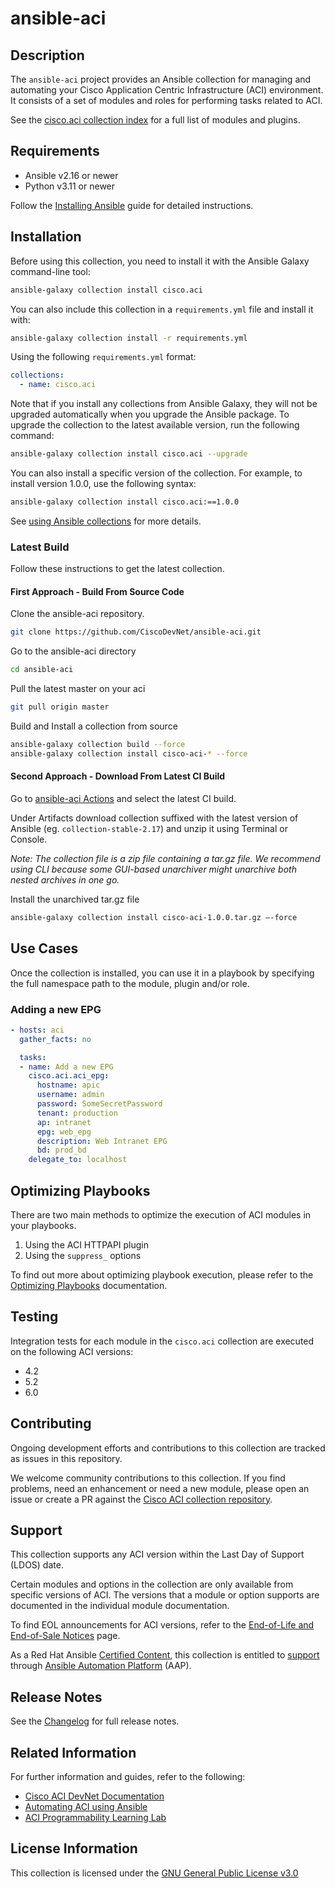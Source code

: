 # ansible-aci

## Description

The `ansible-aci` project provides an Ansible collection for managing and automating your Cisco Application Centric Infrastructure (ACI) environment. It consists of a set of modules and roles for performing tasks related to ACI.

See the [cisco.aci collection index](https://galaxy.ansible.com/ui/repo/published/cisco/aci/content/) for a full list of modules and plugins.

## Requirements

- Ansible v2.16 or newer
- Python v3.11 or newer

Follow the [Installing Ansible](https://docs.ansible.com/ansible/latest/installation_guide/intro_installation.html) guide for detailed instructions.

## Installation

Before using this collection, you need to install it with the Ansible Galaxy command-line tool:

```sh
ansible-galaxy collection install cisco.aci
```

You can also include this collection in a `requirements.yml` file and install it with:

```sh
ansible-galaxy collection install -r requirements.yml
```

Using the following `requirements.yml` format:

```yaml
collections:
  - name: cisco.aci
```

Note that if you install any collections from Ansible Galaxy, they will not be upgraded automatically when you upgrade the Ansible package.
To upgrade the collection to the latest available version, run the following command:

```sh
ansible-galaxy collection install cisco.aci --upgrade
```

You can also install a specific version of the collection. For example, to install version 1.0.0, use the following syntax:

```sh
ansible-galaxy collection install cisco.aci:==1.0.0
```

See [using Ansible collections](https://docs.ansible.com/ansible/devel/user_guide/collections_using.html) for more details.

### Latest Build

Follow these instructions to get the latest collection.

#### First Approach - Build From Source Code

Clone the ansible-aci repository.

```sh
git clone https://github.com/CiscoDevNet/ansible-aci.git
```

Go to the ansible-aci directory

```sh
cd ansible-aci
```

Pull the latest master on your aci

```sh
git pull origin master
```

Build and Install a collection from source

```sh
ansible-galaxy collection build --force
ansible-galaxy collection install cisco-aci-* --force
```

#### Second Approach - Download From Latest CI Build

Go to [ansible-aci Actions](https://github.com/CiscoDevNet/ansible-aci/actions/workflows/ansible-test.yml?query=branch%3Amaster) and select the latest CI build.

Under Artifacts download collection suffixed with the latest version of Ansible (eg. `collection-stable-2.17`) and unzip it using Terminal or Console.

*Note: The collection file is a zip file containing a tar.gz file. We recommend using CLI because some GUI-based unarchiver might unarchive both nested archives in one go.*

Install the unarchived tar.gz file

```sh
ansible-galaxy collection install cisco-aci-1.0.0.tar.gz —-force
```

## Use Cases

Once the collection is installed, you can use it in a playbook by specifying the full namespace path to the module, plugin and/or role.

### Adding a new EPG

```yml
- hosts: aci
  gather_facts: no

  tasks:
  - name: Add a new EPG
    cisco.aci.aci_epg:
      hostname: apic
      username: admin
      password: SomeSecretPassword
      tenant: production
      ap: intranet
      epg: web_epg
      description: Web Intranet EPG
      bd: prod_bd
    delegate_to: localhost
```

## Optimizing Playbooks

There are two main methods to optimize the execution of ACI modules in your playbooks.

1. Using the ACI HTTPAPI plugin
1. Using the `suppress_` options

To find out more about optimizing playbook execution, please refer to the [Optimizing Playbooks](docs/optimizing.md) documentation.

## Testing

Integration tests for each module in the `cisco.aci` collection are executed on the following ACI versions:

- 4.2
- 5.2
- 6.0

## Contributing

Ongoing development efforts and contributions to this collection are tracked as issues in this repository.

We welcome community contributions to this collection. If you find problems, need an enhancement or need a new module, please open an issue or create a PR against the [Cisco ACI collection repository](https://github.com/CiscoDevNet/ansible-aci/issues).

## Support

This collection supports any ACI version within the Last Day of Support (LDOS) date.

Certain modules and options in the collection are only available from specific versions of ACI. The versions that a module or option supports are documented in the individual module documentation.

To find EOL announcements for ACI versions, refer to the [End-of-Life and End-of-Sale Notices](https://www.cisco.com/c/en/us/products/cloud-systems-management/application-policy-infrastructure-controller-apic/eos-eol-notice-listing.html) page.

As a Red Hat Ansible [Certified Content](https://catalog.redhat.com/software/search?target_platforms=Red%20Hat%20Ansible%20Automation%20Platform), this collection is entitled to [support](https://access.redhat.com/support/) through [Ansible Automation Platform](https://www.redhat.com/en/technologies/management/ansible) (AAP).

## Release Notes

See the [Changelog](https://github.com/CiscoDevNet/ansible-aci/blob/master/CHANGELOG.rst) for full release notes.

## Related Information

For further information and guides, refer to the following:

- [Cisco ACI DevNet Documentation](https://developer.cisco.com/docs/aci/ansible/#cisco-aci-ansible-modules)
- [Automating ACI using Ansible](https://developer.cisco.com/docs/nexus-as-code/aci-with-ansible/#automating-aci-using-ansible)
- [ACI Programmability Learning Lab](https://developer.cisco.com/learning/tracks/aci-programmability/)

## License Information

This collection is licensed under the [GNU General Public License v3.0](https://github.com/CiscoDevNet/ansible-aci/blob/master/LICENSE)
